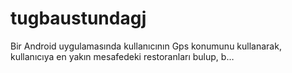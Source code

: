# tugbaustundagj
Bir Android uygulamasında kullanıcının Gps konumunu kullanarak, kullanıcıya en yakın mesafedeki restoranları bulup, b…
